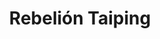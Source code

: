 ﻿---
title: "Rebelión Taiping"
permalink: periodes_464.html
layout: periode
dataInici: 1850-12-01
dataFi: 1864-11-18
sidebar: periodes
pares:
  - 471:
    title: "Época Victoriana"
    dataInici: "(1837)"
    dataFi: "(1901)"

fills:
jocsPrincipals:
  - title: "Manchu"
    bggId: 688

jocsEscenaris:
jocsEpoca:
jocsEpocaEscenaris:
---
